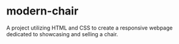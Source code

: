 # modern-chair
A project utilizing HTML and CSS to create a responsive webpage dedicated to showcasing and selling a chair.
